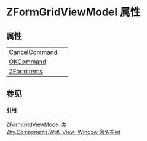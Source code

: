 # ZFormGridViewModel 属性




## 属性
<table>
<tr>
<td><a href="789874d0-5611-03c4-d5cb-22152701afaa">CancelCommand</a></td>
<td> </td></tr>
<tr>
<td><a href="ad4ceedf-b9c5-e84d-2c78-a7b2cd2edfc5">OKCommand</a></td>
<td> </td></tr>
<tr>
<td><a href="f7be42cc-cb87-11cc-82c8-f52ee097155e">ZFormItems</a></td>
<td> </td></tr>
</table>

## 参见


#### 引用
<a href="cebb6e7f-7c53-4a0e-ca96-f10e4efa3202">ZFormGridViewModel 类</a>  
<a href="fd5c48a9-042c-a75c-073c-5374ee14f493">Zhy.Components.Wpf._View._Window 命名空间</a>  
